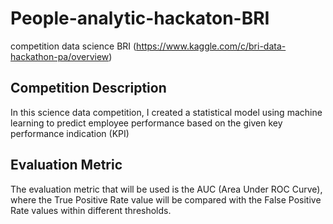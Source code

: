 # People-analytic-hackaton-BRI
competition data science BRI (https://www.kaggle.com/c/bri-data-hackathon-pa/overview)

## Competition Description
In this science data competition, I created a statistical model using machine learning to predict employee performance based on the given key performance indication (KPI)

## Evaluation Metric
The evaluation metric that will be used is the AUC (Area Under ROC Curve), where the True Positive Rate value will be compared with the False Positive Rate values within different thresholds.

